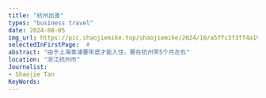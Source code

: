 ```yaml
---
title: "杭州出差"
types: "business travel"
date: 2024-08-05
img_url: https://pic.shaojiemike.top/shaojiemike/2024/10/a5ffc3f3ff4a19312571a0f969aacaea.jpg
selectedInFirstPage:  # 
abstract: "由于上海青浦要年底才能入住，要在杭州带5个月左右"
location: "浙江杭州市"
Journalist:
- Shaojie Tan
KeyWords:
---
```

